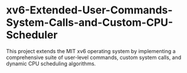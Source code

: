 # xv6-Extended-User-Commands-System-Calls-and-Custom-CPU-Scheduler
This project extends the MIT xv6 operating system by implementing a comprehensive suite of user-level commands, custom system calls, and dynamic CPU scheduling algorithms.
